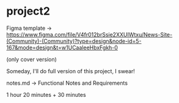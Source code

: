 # project2

Figma template -> https://www.figma.com/file/V4fr012brSsie2XXUIWtxu/News-Site-(Community)-(Community)?type=design&node-id=5-167&mode=design&t=w1UCaaleeHbxFgkh-0

(only cover version)

Someday, I'll do full version of this project, I swear!

notes.md -> Functional Notes and Requirements

1 hour 20 minutes + 30 minutes